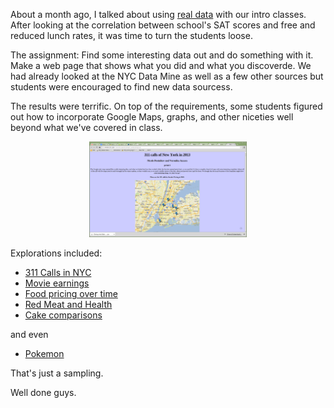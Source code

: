<!--
.. title: Real Data - Part II
.. slug: 2013-05-20-Real_Data_Part_II.md
.. date: 2013-05-20
.. tags: 
.. type: text
-->


About a month ago, I talked about using [real
data](http://cestlaz.github.io/2013/04/14/Real_Data.html#.UZjTjqDctKk)
with our intro classes. After looking at the correlation between
school's SAT scores and free and reduced lunch rates, it was time to
turn the students loose.

The assignment: Find some interesting data out and do something with
it. Make a web page that shows what you did and what you
discoverde. We had already looked at the NYC Data Mine as well as a
few other sources but students were encouraged to find new data sourcess.

The results were terrific. On top of the requirements, some students
figured out how to incorporate Google Maps, graphs, and other niceties
well beyond what we've covered in class.

<div align="center">
<a href="/img/data_project.png" rel="lightbox">
<img width="50%" src="/img/data_project.png" class="" alt="" />
</a>
</div>




Explorations included:

* [311 Calls in NYC](http://149.89.150.100/~veronika.azzara/compsci_project/maps.py)
* [Movie earnings](http://149.89.150.100/~vanessa.miraj/untitled%20text%203.html)
* [Food pricing over time](	http://149.89.150.100/~lily.chen/fooddata.html
)
* [Red Meat and Health](	http://149.89.150.100/~ivette.chen/healthiest-state-rankings.py)
* [Cake comparisons](  	http://149.89.150.100/~hilary.tung/data/pie%20vs%20cake.py)

and even 

* [Pokemon](	http://149.89.150.100/~kyle.oleksiuk/Kyle&AnishProject2.html)

That's just a sampling.

Well done guys.


